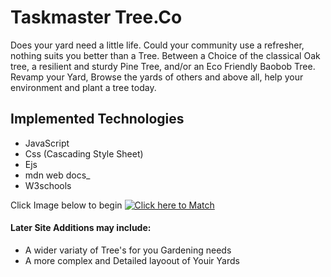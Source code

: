 # Taskmaster Tree.Co

Does your yard need a little life. Could your community use a refresher, nothing suits you better than a Tree. Between a Choice of the classical Oak tree, a resilient and sturdy Pine Tree, and/or an Eco Friendly
Baobob Tree. Revamp your Yard, Browse the yards of others and above all, help your environment and plant
a tree today.


## Implemented Technologies

- JavaScript
- Css (Cascading Style Sheet)
- Ejs
- mdn web docs_
- W3schools

Click Image below to begin
[![Click here to Match](images/disc.png
)](https://bybrandon.github.io/Concentration-Project/)

#### Later Site Additions may include:

- A wider variaty of Tree's for you Gardening needs
- A more complex and Detailed layoout of Youir Yards